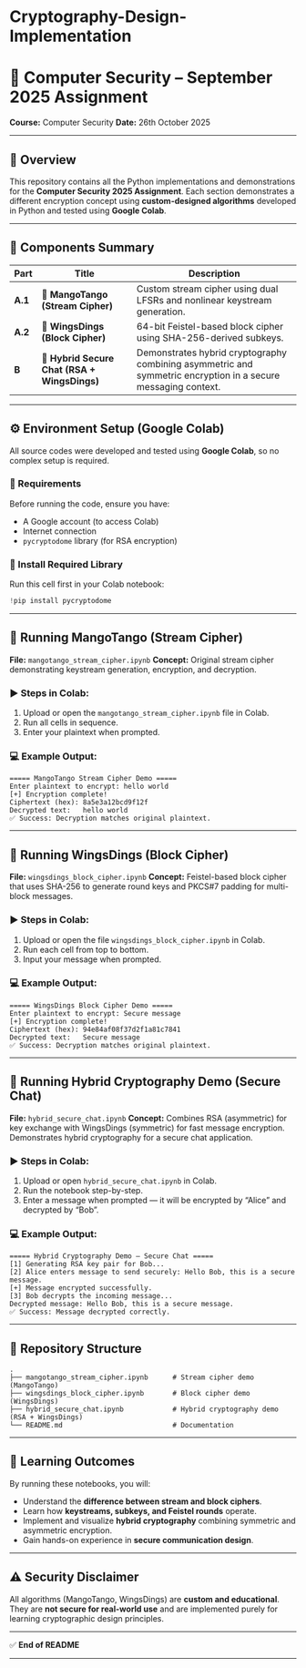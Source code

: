 # Cryptography-Design-Implementation

# 🧠 Computer Security – September 2025 Assignment

**Course:** Computer Security
**Date:** 26th October 2025

---

## 📘 Overview

This repository contains all the Python implementations and demonstrations for the **Computer Security 2025 Assignment**.
Each section demonstrates a different encryption concept using **custom-designed algorithms** developed in Python and tested using **Google Colab**.

---

## 🧩 Components Summary

| Part    | Title                                        | Description                                                                                                   |
| ------- | -------------------------------------------- | ------------------------------------------------------------------------------------------------------------- |
| **A.1** | 🥭 **MangoTango (Stream Cipher)**            | Custom stream cipher using dual LFSRs and nonlinear keystream generation.                                     |
| **A.2** | 🪽 **WingsDings (Block Cipher)**             | 64-bit Feistel-based block cipher using SHA-256-derived subkeys.                                              |
| **B**   | 🔐 **Hybrid Secure Chat (RSA + WingsDings)** | Demonstrates hybrid cryptography combining asymmetric and symmetric encryption in a secure messaging context. |

---

## ⚙️ Environment Setup (Google Colab)

All source codes were developed and tested using **Google Colab**, so no complex setup is required.

### 🧾 Requirements

Before running the code, ensure you have:

* A Google account (to access Colab)
* Internet connection
* `pycryptodome` library (for RSA encryption)

### 🔧 Install Required Library

Run this cell first in your Colab notebook:

```python
!pip install pycryptodome
```

---

## 🥭 Running MangoTango (Stream Cipher)

**File:** `mangotango_stream_cipher.ipynb`
**Concept:** Original stream cipher demonstrating keystream generation, encryption, and decryption.

### ▶️ Steps in Colab:

1. Upload or open the `mangotango_stream_cipher.ipynb` file in Colab.
2. Run all cells in sequence.
3. Enter your plaintext when prompted.

### 💻 Example Output:

```
===== MangoTango Stream Cipher Demo =====
Enter plaintext to encrypt: hello world
[+] Encryption complete!
Ciphertext (hex): 8a5e3a12bcd9f12f
Decrypted text:   hello world
✅ Success: Decryption matches original plaintext.
```

---

## 🪽 Running WingsDings (Block Cipher)

**File:** `wingsdings_block_cipher.ipynb`
**Concept:** Feistel-based block cipher that uses SHA-256 to generate round keys and PKCS#7 padding for multi-block messages.

### ▶️ Steps in Colab:

1. Upload or open the file `wingsdings_block_cipher.ipynb` in Colab.
2. Run each cell from top to bottom.
3. Input your message when prompted.

### 💻 Example Output:

```
===== WingsDings Block Cipher Demo =====
Enter plaintext to encrypt: Secure message
[+] Encryption complete!
Ciphertext (hex): 94e84af08f37d2f1a81c7841
Decrypted text:   Secure message
✅ Success: Decryption matches original plaintext.
```

---

## 🔐 Running Hybrid Cryptography Demo (Secure Chat)

**File:** `hybrid_secure_chat.ipynb`
**Concept:** Combines RSA (asymmetric) for key exchange with WingsDings (symmetric) for fast message encryption. Demonstrates hybrid cryptography for a secure chat application.

### ▶️ Steps in Colab:

1. Upload or open `hybrid_secure_chat.ipynb` in Colab.
2. Run the notebook step-by-step.
3. Enter a message when prompted — it will be encrypted by “Alice” and decrypted by “Bob”.

### 💻 Example Output:

```
===== Hybrid Cryptography Demo – Secure Chat =====
[1] Generating RSA key pair for Bob...
[2] Alice enters message to send securely: Hello Bob, this is a secure message.
[+] Message encrypted successfully.
[3] Bob decrypts the incoming message...
Decrypted message: Hello Bob, this is a secure message.
✅ Success: Message decrypted correctly.
```

---

## 📂 Repository Structure

```
.
├── mangotango_stream_cipher.ipynb      # Stream cipher demo (MangoTango)
├── wingsdings_block_cipher.ipynb       # Block cipher demo (WingsDings)
├── hybrid_secure_chat.ipynb            # Hybrid cryptography demo (RSA + WingsDings)
└── README.md                           # Documentation
```

---

## 🧠 Learning Outcomes

By running these notebooks, you will:

* Understand the **difference between stream and block ciphers**.
* Learn how **keystreams, subkeys, and Feistel rounds** operate.
* Implement and visualize **hybrid cryptography** combining symmetric and asymmetric encryption.
* Gain hands-on experience in **secure communication design**.

---

## ⚠️ Security Disclaimer

All algorithms (MangoTango, WingsDings) are **custom and educational**.
They are **not secure for real-world use** and are implemented purely for learning cryptographic design principles.

---

✅ **End of README**

---
